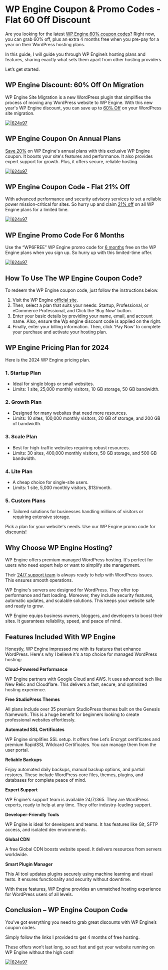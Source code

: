# WP Engine Coupon & Promo Codes - Flat 60 Off Discount

Are you looking for the latest [WP Engine 60% coupon codes](https://www.linkedin.com/pulse/wp-engine-coupon-code-2024-deal-50-off-2-months-free-k3kec/)? Right now, you can grab 60% off, plus an extra 4 months free when you pre-pay for a year on their WordPress hosting plans.

In this guide, I will guide you through WP Engine’s hosting plans and features, sharing exactly what sets them apart from other hosting providers.

Let’s get started.

## WP Engine Discount: 60% Off On Migration

WP Engine Site Migration is a new WordPress plugin that simplifies the process of moving any WordPress website to WP Engine. With this new year's WP Engine discount, you can save up to [60% Off](https://bit.ly/49DTEy6) on your WordPress site migration.

[![|624x97](https://lh7-rt.googleusercontent.com/docsz/AD_4nXfDyNBbFZmJZijkcNuvqFIoxxQq-fgTYCstKdIqI86wt3lrVs42vVf6OfDl-IcCjV83iahzhw9pqISzRvaacfR448Sh2Xahx5v1OEzaAyUtFNjinpL6SP8qtwzfb9yYJz7VLQmFvQ?key=iJ8_b732Le0-MxPeEz8lM5nQ)](https://bit.ly/49DTEy6)

## WP Engine Coupon On Annual Plans

[Save 20%](https://bit.ly/49DTEy6) on WP Engine's annual plans with this exclusive WP Engine coupon. It boosts your site's features and performance. It also provides expert support for growth. Plus, it offers secure, reliable hosting.

[![|624x97](https://lh7-rt.googleusercontent.com/docsz/AD_4nXfDyNBbFZmJZijkcNuvqFIoxxQq-fgTYCstKdIqI86wt3lrVs42vVf6OfDl-IcCjV83iahzhw9pqISzRvaacfR448Sh2Xahx5v1OEzaAyUtFNjinpL6SP8qtwzfb9yYJz7VLQmFvQ?key=iJ8_b732Le0-MxPeEz8lM5nQ)](https://bit.ly/49DTEy6)

## WP Engine Coupon Code - Flat 21% Off

With advanced performance and security advisory services to set a reliable power mission-critical for sites. So hurry up and claim [21% off](https://bit.ly/49DTEy6) on all WP Engine plans for a limited time.

[![|624x97](https://lh7-rt.googleusercontent.com/docsz/AD_4nXfDyNBbFZmJZijkcNuvqFIoxxQq-fgTYCstKdIqI86wt3lrVs42vVf6OfDl-IcCjV83iahzhw9pqISzRvaacfR448Sh2Xahx5v1OEzaAyUtFNjinpL6SP8qtwzfb9yYJz7VLQmFvQ?key=iJ8_b732Le0-MxPeEz8lM5nQ)](https://bit.ly/49DTEy6)

## WP Engine Promo Code For 6 Months

Use the “WP6FREE” WP Engine promo code for [6 months](https://bit.ly/49DTEy6) free on the WP Engine plans when you sign up. So hurry up with this limited-time offer.

[![|624x97](https://lh7-rt.googleusercontent.com/docsz/AD_4nXfDyNBbFZmJZijkcNuvqFIoxxQq-fgTYCstKdIqI86wt3lrVs42vVf6OfDl-IcCjV83iahzhw9pqISzRvaacfR448Sh2Xahx5v1OEzaAyUtFNjinpL6SP8qtwzfb9yYJz7VLQmFvQ?key=iJ8_b732Le0-MxPeEz8lM5nQ)](https://bit.ly/49DTEy6)

## How To Use The WP Engine Coupon Code?

To redeem the WP Engine coupon code, just follow the instructions below.

1. Visit the WP Engine [official site](https://bit.ly/49DTEy6).
2. Then, select a plan that suits your needs: Startup, Professional, or eCommerce Professional, and Click the ‘Buy Now’ button.
3. Enter your basic details by providing your name, email, and account name. Also, ensure the Wp engine discount code is applied on the right.
4. Finally, enter your billing information. Then, click 'Pay Now' to complete your purchase and activate your hosting plan.

## WP Engine Pricing Plan for 2024

Here is the 2024 WP Engine pricing plan.

### 1. Startup Plan

  * Ideal for single blogs or small websites.
  * Limits: 1 site, 25,000 monthly visitors, 10 GB storage, 50 GB bandwidth.

### 2. Growth Plan

  * Designed for many websites that need more resources.
  * Limits: 10 sites, 100,000 monthly visitors, 20 GB of storage, and 200 GB of bandwidth.

### 3. Scale Plan

  * Best for high-traffic websites requiring robust resources.
  * Limits: 30 sites, 400,000 monthly visitors, 50 GB storage, and 500 GB bandwidth.

### 4. Lite Plan

  * A cheap choice for single-site users.
  * Limits: 1 site, 5,000 monthly visitors, $13/month.

### 5. Custom Plans

  * Tailored solutions for businesses handling millions of visitors or requiring extensive storage.

Pick a plan for your website's needs. Use our WP Engine promo code for discounts!

## Why Choose WP Engine Hosting?

WP Engine offers premium managed WordPress hosting. It's perfect for users who need expert help or want to simplify site management.

Their [24/7 support team](https://bit.ly/49DTEy6) is always ready to help with WordPress issues. This ensures smooth operations.

WP Engine's servers are designed for WordPress. They offer top performance and fast loading. Moreover, they include security features, automatic updates, and scalable solutions. This keeps your website safe and ready to grow.

WP Engine equips business owners, bloggers, and developers to boost their sites. It guarantees reliability, speed, and peace of mind.

## Features Included With WP Engine

Honestly, WP Engine impressed me with its features that enhance WordPress. Here's why I believe it's a top choice for managed WordPress hosting:

**Cloud-Powered Performance**

WP Engine partners with Google Cloud and AWS. It uses advanced tech like New Relic and Cloudflare. This delivers a fast, secure, and optimized hosting experience.

**Free StudioPress Themes**

All plans include over 35 premium StudioPress themes built on the Genesis framework. This is a huge benefit for beginners looking to create professional websites effortlessly.

**Automated SSL Certificates**

WP Engine simplifies SSL setup. It offers free Let’s Encrypt certificates and premium RapidSSL Wildcard Certificates. You can manage them from the user portal.

**Reliable Backups**

Enjoy automated daily backups, manual backup options, and partial restores. These include WordPress core files, themes, plugins, and databases for complete peace of mind.

**Expert Support**

WP Engine's support team is available 24/7/365. They are WordPress experts, ready to help at any time. They offer industry-leading support.

**Developer-Friendly Tools**

WP Engine is ideal for developers and teams. It has features like Git, SFTP access, and isolated dev environments.

**Global CDN**

A free Global CDN boosts website speed. It delivers resources from servers worldwide.

**Smart Plugin Manager** 

This AI tool updates plugins securely using machine learning and visual tests. It ensures functionality and security without downtime.

With these features, WP Engine provides an unmatched hosting experience for WordPress users of all levels.

## Conclusion – WP Engine Coupon Code

You’ve got everything you need to grab great discounts with WP Engine’s coupon codes.

Simply follow the links I provided to get 4 months of free hosting.

These offers won’t last long, so act fast and get your website running on WP Engine without the high cost!

[![|624x97](https://lh7-rt.googleusercontent.com/docsz/AD_4nXfDyNBbFZmJZijkcNuvqFIoxxQq-fgTYCstKdIqI86wt3lrVs42vVf6OfDl-IcCjV83iahzhw9pqISzRvaacfR448Sh2Xahx5v1OEzaAyUtFNjinpL6SP8qtwzfb9yYJz7VLQmFvQ?key=iJ8_b732Le0-MxPeEz8lM5nQ)](https://bit.ly/49DTEy6)
